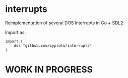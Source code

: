 # interrupts

Reimplementation of several DOS interrupts in Go + SDL2

Import as:

    import (
        dos "github.com/xyproto/interrupts"
    )

# WORK IN PROGRESS
